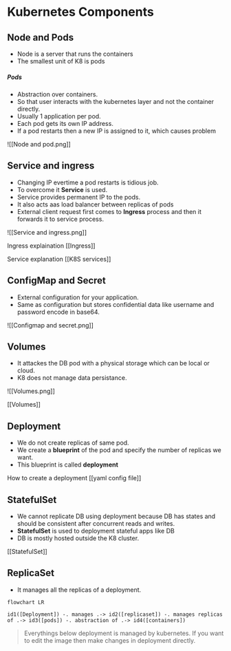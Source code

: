 # Kubernetes Components

## Node and Pods
- Node is a server that runs the containers
- The smallest unit of K8 is pods

##### Pods
- Abstraction over containers.
- So that user interacts with the kubernetes layer and not the container directly.
- Usually 1 application  per pod.
-  Each pod gets its own IP address. 
-  If a pod restarts then a new IP is assigned to it, which causes problem

![[Node and pod.png]]

## Service and ingress
- Changing IP evertime a pod restarts is tidious job.
- To overcome it **Service** is used.
- Service provides permanent IP to the pods.
- It also acts aas load balancer between replicas of pods
- External client request first comes to **Ingress** process and then it forwards it to service process.

![[Service and ingress.png]]

Ingress explaination [[Ingress]]

Service explanation [[K8S services]]

## ConfigMap and Secret
- External configuration for your application.
- Same as configuration but stores confidential data like username and password encode in base64.

![[Configmap and secret.png]]

## Volumes
- It attackes the DB pod with a physical storage which can be local or cloud.
- K8 does not manage data persistance.

![[Volumes.png]]

[[Volumes]]

## Deployment
- We do not create replicas of same pod.
- We create a **blueprint** of the pod and specify the number of replicas we want.
- This blueprint is called **deployment**

How to create a deployment [[yaml config file]]

## StatefulSet
- We cannot replicate DB using deployment because DB has states and should be consistent after concurrent reads and writes.
- **StatefulSet** is used to deployment stateful apps like DB
- DB is mostly hosted outside the K8 cluster.

[[StatefulSet]]

## ReplicaSet
- It manages all the replicas of a deployment. 



```mermaid
flowchart LR

id1([Deployment]) -. manages .-> id2([replicaset]) -. manages replicas of .-> id3([pods]) -. abstraction of .-> id4([containers])

```

> Everythings below deployment is managed by kubernetes. If you want to edit the image then make changes in deployment directly.